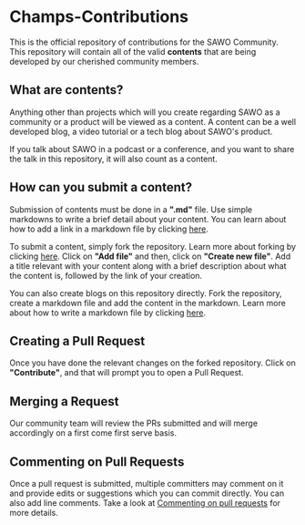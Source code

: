 # Champs-Contributions

This is the official repository of contributions for the SAWO Community. This repository will contain all of the valid <b>contents</b> that are being developed by our cherished community members.

## What are contents?

Anything other than projects which will you create regarding SAWO as a community or a product will be viewed as a content. A content can be a well developed blog, a video tutorial or a tech blog about SAWO's product.

If you talk about SAWO in a podcast or a conference, and you want to share the talk in this repository, it will also count as a content. 

## How can you submit a content?

Submission of contents must be done in a <b>".md"</b> file. Use simple markdowns to write a brief detail about your content. You can learn about how to add a link in a markdown file by clicking [here](https://anvilproject.org/guides/content/creating-links).

To submit a content, simply fork the repository. Learn more about forking by clicking [here](https://docs.github.com/en/get-started/quickstart/fork-a-repo). Click on <b>"Add file"</b> and then, click on <b>"Create new file"</b>. Add a title relevant with your content along with a brief description about what the content is, followed by the link of your creation. 

You can also create blogs on this repository directly. Fork the repository, create a markdown file and add the content in the markdown. Learn more about how to write a markdown file by clicking [here](https://medium.com/@saumya.ranjan/how-to-write-a-readme-md-file-markdown-file-20cb7cbcd6f).

## Creating a Pull Request

Once you have done the relevant changes on the forked repository. Click on <b>"Contribute"</b>, and that will prompt you to open a Pull Request.

## Merging a Request

Our community team will review the PRs submitted and will merge accordingly on a first come first serve basis.

## Commenting on Pull Requests

Once a pull request is submitted, multiple committers may comment on it and provide edits or suggestions which you can commit directly. You can also add line comments. Take a look at [Commenting on pull requests](https://help.github.com/en/github/collaborating-with-issues-and-pull-requests/commenting-on-a-pull-request) for more details.
